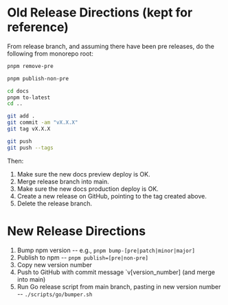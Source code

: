 # Old Release Directions (kept for reference)

From release branch, and assuming there have been pre releases, do the following
from monorepo root:

```sh
pnpm remove-pre

pnpm publish-non-pre

cd docs
pnpm to-latest
cd ..

git add .
git commit -am "vX.X.X"
git tag vX.X.X

git push
git push --tags
```

Then:

1. Make sure the new docs preview deploy is OK.
2. Merge release branch into main.
3. Make sure the new docs production deploy is OK.
4. Create a new release on GitHub, pointing to the tag created above.
5. Delete the release branch.

# New Release Directions

1. Bump npm version -- e.g., `pnpm bump-[pre|patch|minor|major]`
2. Publish to npm -- `pnpm publish=[pre|non-pre]`
3. Copy new version number
4. Push to GitHub with commit message `v[version_number] (and merge into main)
5. Run Go release script from main branch, pasting in new version number -- `./scripts/go/bumper.sh`
